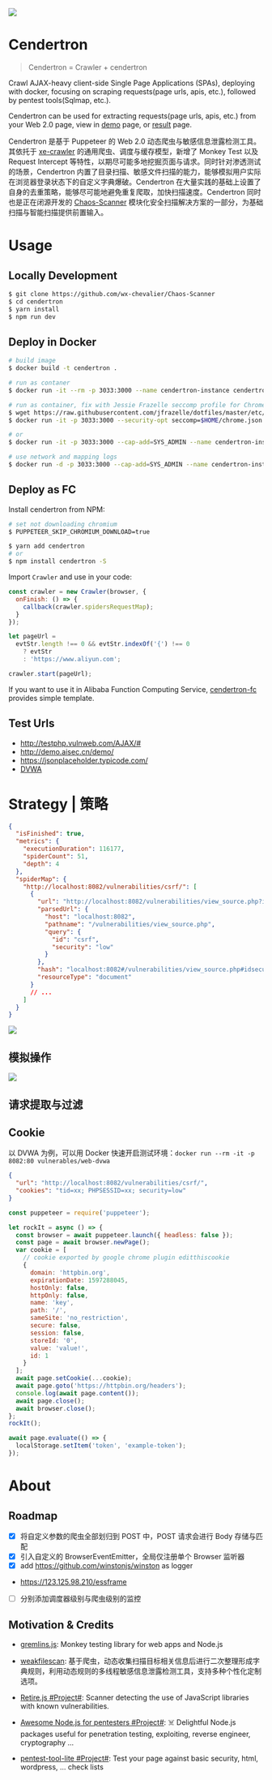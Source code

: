 ![](https://i.postimg.cc/Tw8Y2cKc/image.png)

# Cendertron

> Cendertron = Crawler + cendertron

Crawl AJAX-heavy client-side Single Page Applications (SPAs), deploying with docker, focusing on scraping requests(page urls, apis, etc.), followed by pentest tools(Sqlmap, etc.).

Cendertron can be used for extracting requests(page urls, apis, etc.) from your Web 2.0 page, view in [demo](http://47.99.50.115:5000/) page, or [result](http://47.99.50.115:5000/apis/http://testphp.vulnweb.com/AJAX/) page.

Cendertron 是基于 Puppeteer 的 Web 2.0 动态爬虫与敏感信息泄露检测工具。其依托于 [xe-crawler](https://github.com/wx-chevalier/xe-crawler) 的通用爬虫、调度与缓存模型，新增了 Monkey Test 以及 Request Intercept 等特性，以期尽可能多地挖掘页面与请求。同时针对渗透测试的场景，Cendertron 内置了目录扫描、敏感文件扫描的能力，能够模拟用户实际在浏览器登录状态下的自定义字典爆破。Cendertron 在大量实践的基础上设置了自身的去重策略，能够尽可能地避免重复爬取，加快扫描速度。Cendertron 同时也是正在闭源开发的 [Chaos-Scanner](https://github.com/wx-chevalier/Chaos-Scanner) 模块化安全扫描解决方案的一部分，为基础扫描与智能扫描提供前置输入。

# Usage

## Locally Development

```sh
$ git clone https://github.com/wx-chevalier/Chaos-Scanner
$ cd cendertron
$ yarn install
$ npm run dev
```

## Deploy in Docker

```sh
# build image
$ docker build -t cendertron .

# run as contaner
$ docker run -it --rm -p 3033:3000 --name cendertron-instance cendertron

# run as container, fix with Jessie Frazelle seccomp profile for Chrome.
$ wget https://raw.githubusercontent.com/jfrazelle/dotfiles/master/etc/docker/seccomp/chrome.json -O ~/chrome.json
$ docker run -it -p 3033:3000 --security-opt seccomp=$HOME/chrome.json --name cendertron-instance cendertron

# or
$ docker run -it -p 3033:3000 --cap-add=SYS_ADMIN --name cendertron-instance cendertron

# use network and mapping logs
$ docker run -d -p 3033:3000 --cap-add=SYS_ADMIN --name cendertron-instance --network wsat-network cendertron
```

## Deploy as FC

Install cendertron from NPM:

```sh
# set not downloading chromium
$ PUPPETEER_SKIP_CHROMIUM_DOWNLOAD=true

$ yarn add cendertron
# or
$ npm install cendertron -S
```

Import `Crawler` and use in your code:

```js
const crawler = new Crawler(browser, {
  onFinish: () => {
    callback(crawler.spidersRequestMap);
  }
});

let pageUrl =
  evtStr.length !== 0 && evtStr.indexOf('{') !== 0
    ? evtStr
    : 'https://www.aliyun.com';

crawler.start(pageUrl);
```

If you want to use it in Alibaba Function Computing Service, [cendertron-fc](./deploy/fc) provides simple template.

## Test Urls

- http://testphp.vulnweb.com/AJAX/#
- http://demo.aisec.cn/demo/
- https://jsonplaceholder.typicode.com/
- [DVWA](http://www.dvwa.co.uk/)

# Strategy | 策略

```json
{
  "isFinished": true,
  "metrics": {
    "executionDuration": 116177,
    "spiderCount": 51,
    "depth": 4
  },
  "spiderMap": {
    "http://localhost:8082/vulnerabilities/csrf/": [
      {
        "url": "http://localhost:8082/vulnerabilities/view_source.php?id=csrf&security=low",
        "parsedUrl": {
          "host": "localhost:8082",
          "pathname": "/vulnerabilities/view_source.php",
          "query": {
            "id": "csrf",
            "security": "low"
          }
        },
        "hash": "localhost:8082#/vulnerabilities/view_source.php#idsecurity",
        "resourceType": "document"
      }
      // ...
    ]
  }
}
```

![](https://i.postimg.cc/8PcCmt6t/image.png)

## 模拟操作

![](https://i.postimg.cc/0Qp5zJm1/image.png)

## 请求提取与过滤

## Cookie

以 DVWA 为例，可以用 Docker 快速开启测试环境：`docker run --rm -it -p 8082:80 vulnerables/web-dvwa`

```json
{
  "url": "http://localhost:8082/vulnerabilities/csrf/",
  "cookies": "tid=xx; PHPSESSID=xx; security=low"
}
```

```js
const puppeteer = require('puppeteer');

let rockIt = async () => {
  const browser = await puppeteer.launch({ headless: false });
  const page = await browser.newPage();
  var cookie = [
    // cookie exported by google chrome plugin editthiscookie
    {
      domain: 'httpbin.org',
      expirationDate: 1597288045,
      hostOnly: false,
      httpOnly: false,
      name: 'key',
      path: '/',
      sameSite: 'no_restriction',
      secure: false,
      session: false,
      storeId: '0',
      value: 'value!',
      id: 1
    }
  ];
  await page.setCookie(...cookie);
  await page.goto('https://httpbin.org/headers');
  console.log(await page.content());
  await page.close();
  await browser.close();
};
rockIt();
```

```js
await page.evaluate(() => {
  localStorage.setItem('token', 'example-token');
});
```

# About

## Roadmap

- [x] 将自定义参数的爬虫全部划归到 POST 中，POST 请求会进行 Body 存储与匹配
- [x] 引入自定义的 BrowserEventEmitter，全局仅注册单个 Browser 监听器
- [x] add https://github.com/winstonjs/winston as logger
- https://123.125.98.210/essframe
- [ ] 分别添加调度器级别与爬虫级别的监控

## Motivation & Credits

- [gremlins.js](https://github.com/marmelab/gremlins.js/): Monkey testing library for web apps and Node.js

- [weakfilescan](https://github.com/ring04h/weakfilescan): 基于爬虫，动态收集扫描目标相关信息后进行二次整理形成字典规则，利用动态规则的多线程敏感信息泄露检测工具，支持多种个性化定制选项。

- [Retire.js #Project#](https://github.com/RetireJS/retire.js): Scanner detecting the use of JavaScript libraries with known vulnerabilities.

- [Awesome Node.js for pentesters #Project#](https://github.com/jesusprubio/awesome-nodejs-pentest): ☠️ Delightful Node.js packages useful for penetration testing, exploiting, reverse engineer, cryptography ...

- [pentest-tool-lite #Project#](https://github.com/juffalow/pentest-tool-lite): Test your page against basic security, html, wordpress, ... check lists
